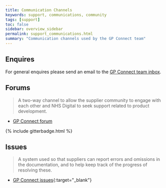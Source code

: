 ```yaml
---
title: Communication Channels
keywords: support, communications, community 
tags: [support]
toc: false
sidebar: overview_sidebar
permalink: support_communications.html
summary: "Communication channels used by the GP Connect team"
---
```


## Enquires

For general enquires please send an email to the [GP Connect team inbox](mailto:gpconnect@nhs.net).

## Forums

> A two-way channel to allow the supplier community to engage with each other and NHS Digital to seek support related to product development.

- [GP Connect forum](https://interopen.ryver.com/index.html#forums/1108379)

{% include gitterbadge.html %}

## Issues

> A system used so that suppliers can report errors and omissions in the documentation, and to help keep track of the progress of resolving these.

- [GP Connect issues](https://github.com/nhsconnect/gpconnect/issues){:target="_blank"}


